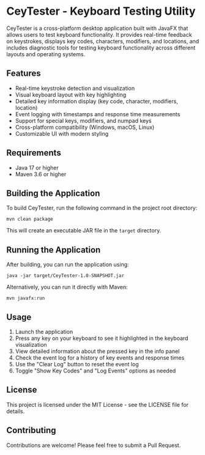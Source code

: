 # CeyTester - Keyboard Testing Utility

CeyTester is a cross-platform desktop application built with JavaFX that allows users to test keyboard functionality. It provides real-time feedback on keystrokes, displays key codes, characters, modifiers, and locations, and includes diagnostic tools for testing keyboard functionality across different layouts and operating systems.

## Features

- Real-time keystroke detection and visualization
- Visual keyboard layout with key highlighting
- Detailed key information display (key code, character, modifiers, location)
- Event logging with timestamps and response time measurements
- Support for special keys, modifiers, and numpad keys
- Cross-platform compatibility (Windows, macOS, Linux)
- Customizable UI with modern styling

## Requirements

- Java 17 or higher
- Maven 3.6 or higher

## Building the Application

To build CeyTester, run the following command in the project root directory:

```
mvn clean package
```

This will create an executable JAR file in the `target` directory.

## Running the Application

After building, you can run the application using:

```
java -jar target/CeyTester-1.0-SNAPSHOT.jar
```

Alternatively, you can run it directly with Maven:

```
mvn javafx:run
```

## Usage

1. Launch the application
2. Press any key on your keyboard to see it highlighted in the keyboard visualization
3. View detailed information about the pressed key in the info panel
4. Check the event log for a history of key events and response times
5. Use the "Clear Log" button to reset the event log
6. Toggle "Show Key Codes" and "Log Events" options as needed

## License

This project is licensed under the MIT License - see the LICENSE file for details.

## Contributing

Contributions are welcome! Please feel free to submit a Pull Request.